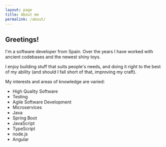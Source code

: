 ```yaml
---
layout: page
title: About me
permalink: /about/
---
```


## Greetings!

I'm a software developer from Spain. Over the years I have worked with ancient codebases and the newest shiny toys.

I enjoy building stuff that suits people's needs, and doing it right to the best of my ability (and should I fall short of that, improving my craft).

My interests and areas of knowledge are varied:

- High Quality Software
- Testing
- Agile Software Development
- Microservices
- Java
- Spring Boot
- JavaScript
- TypeScript
- node.js
- Angular
